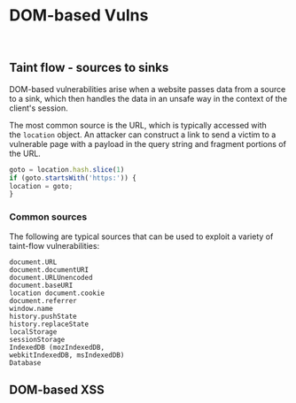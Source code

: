 # DOM-based Vulns

</br>

## Taint flow - sources to sinks

DOM-based vulnerabilities arise when a website passes data from a source to a sink, which then handles the data in an unsafe way in the context of the client's session.

The most common source is the URL, which is typically accessed with the `location` object. An attacker can construct a link to send a victim to a vulnerable page with a payload in the query string and fragment portions of the URL.

```js
goto = location.hash.slice(1) 
if (goto.startsWith('https:')) {   
location = goto; 
}
```

### Common sources

The following are typical sources that can be used to exploit a variety of taint-flow vulnerabilities:

```
document.URL 
document.documentURI 
document.URLUnencoded
document.baseURI
location document.cookie 
document.referrer
window.name 
history.pushState
history.replaceState 
localStorage 
sessionStorage
IndexedDB (mozIndexedDB,
webkitIndexedDB, msIndexedDB) 
Database
```

## DOM-based XSS

